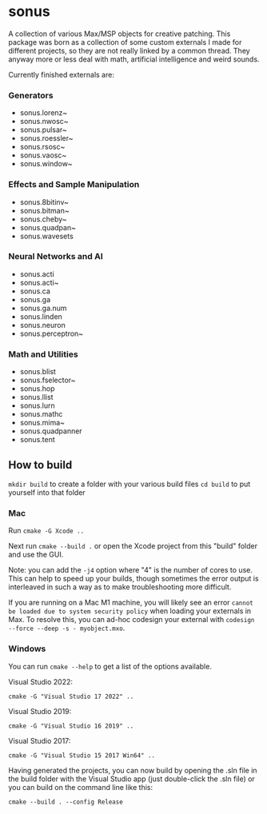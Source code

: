 # sonus
A collection of various Max/MSP objects for creative patching. This package was born as a collection of some custom externals
I made for different projects, so they are not really linked by a common thread. They anyway more or less deal with math,
artificial intelligence and weird sounds.

Currently finished externals are:

### Generators
* sonus.lorenz~
* sonus.nwosc~
* sonus.pulsar~
* sonus.roessler~
* sonus.rsosc~
* sonus.vaosc~
* sonus.window~

### Effects and Sample Manipulation
* sonus.8bitinv~
* sonus.bitman~
* sonus.cheby~
* sonus.quadpan~
* sonus.wavesets

### Neural Networks and AI
* sonus.acti
* sonus.acti~
* sonus.ca
* sonus.ga
* sonus.ga.num
* sonus.linden
* sonus.neuron
* sonus.perceptron~

### Math and Utilities
* sonus.blist
* sonus.fselector~
* sonus.hop
* sonus.llist
* sonus.lurn
* sonus.mathc
* sonus.mima~
* sonus.quadpanner
* sonus.tent


## How to build

`mkdir build` to create a folder with your various build files
`cd build` to put yourself into that folder

### Mac 

Run `cmake -G Xcode ..`

Next run `cmake --build .` or open the Xcode project from this "build" folder and use the GUI.

Note: you can add the `-j4` option where "4" is the number of cores to use.  This can help to speed up your builds, though sometimes the error output is interleaved in such a way as to make troubleshooting more difficult.

If you are running on a Mac M1 machine, you will likely see an error `cannot be loaded due to system security policy` when loading your externals in Max. To resolve this, you can ad-hoc codesign your external with `codesign --force --deep -s - myobject.mxo`.

### Windows

You can run `cmake --help` to get a list of the options available. 

Visual Studio 2022:

`cmake -G "Visual Studio 17 2022" ..`

Visual Studio 2019:

`cmake -G "Visual Studio 16 2019" ..`

Visual Studio 2017:

`cmake -G "Visual Studio 15 2017 Win64" ..`

Having generated the projects, you can now build by opening the .sln file in the build folder with the Visual Studio app (just double-click the .sln file) or you can build on the command line like this:

`cmake --build . --config Release`

